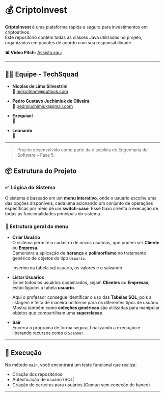
# 💰 CriptoInvest

**CriptoInvest** é uma plataforma rápida e segura para investimentos em criptoativos.  
Este repositório contém todas as classes Java utilizadas no projeto, organizadas em pacotes de acordo com sua responsabilidade.

📽️ **Video Pitch:** [Assista aqui](https://youtu.be/CW81d4Z16YI)

---

## 👨‍💻 Equipe - TechSquad

- **Nicolas de Lima Silvestrini**  
  📧 nickv3nom@outlook.com

- **Pedro Gustavo Juchimiuk de Oliveira**  
  📧 pedrojuchimiuk@gmail.com

- **Ezequiael**  
  📧 

- **Leonardo**  
  📧 
---

> Projeto desenvolvido como parte da disciplina de Engenharia de Software – Fase 5.

## 📦 Estrutura do Projeto

### ✅ Lógica do Sistema

O sistema é baseado em um **menu interativo**, onde o usuário escolhe uma das opções disponíveis, cada uma acionando um conjunto de operações específicas por meio de um **switch-case**. Esse fluxo orienta a execução de todas as funcionalidades principais do sistema.

### 🧩 Estrutura geral do menu

- **Criar Usuário**  
  O sistema permite o cadastro de novos usuários, que podem ser **Cliente** ou **Empresa**.  
  Demonstra a aplicação de **herança** e **polimorfismo** no tratamento genérico de objetos do tipo `Usuario`.

  Inserino na tabela sql usuario, os valores e o salvando.


- **Listar Usuários**  
  Exibe todos os usuários cadastrados, sejam **Clientes** ou **Empresas**, estão ligados a tabela **usuario**.

  Aqui o professor consegue identificar o uso das **Tabelas SQL**, pois a listagem é feita de maneira uniforme para os diferentes tipos de usuário.  
  Mostra também como **coleções genéricas** são utilizadas para manipular objetos que compartilham uma **superclasse**.

  
- **Sair**  
  Encerra o programa de forma segura, finalizando a execução e liberando recursos como o `Scanner`.

---

## 🚀 Execução

No método `main`, você encontrará um teste funcional que realiza:
- Criação dos repositórios
- Autenticação de usuário (SQL)
- Criação de carteiras para usuários (Comun sem coneção de banco)

---



